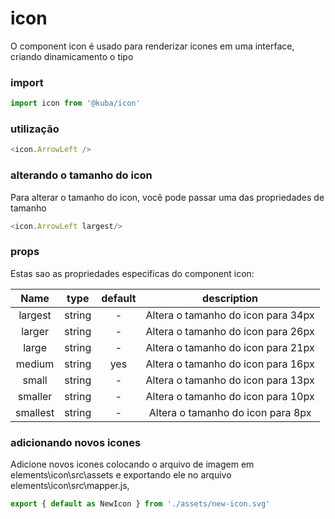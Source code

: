 # icon

O component icon é usado para renderizar icones em uma interface, criando dinamicamento o tipo

### import

```javascript
import icon from '@kuba/icon'
```

### utilização

```javascript
<icon.ArrowLeft />
```

### alterando o tamanho do icon

Para alterar o tamanho do icon, você pode passar uma das propriedades de tamanho

```javascript
<icon.ArrowLeft largest/>
```

### props

Estas sao as propriedades especificas do component icon:

| Name | type | default | description |
| :---: | :---: | :---: | :---: |
| largest | string | - | Altera o tamanho do icon para 34px
| larger | string | - | Altera o tamanho do icon para 26px
| large | string | - | Altera o tamanho do icon para 21px
| medium | string | yes | Altera o tamanho do icon para 16px
| small | string | - | Altera o tamanho do icon para 13px
| smaller | string | - | Altera o tamanho do icon para 10px
| smallest | string | - | Altera o tamanho do icon para 8px

### adicionando novos icones

Adicione novos icones colocando o arquivo de imagem em elements\icon\src\assets e exportando ele no arquivo elements\icon\src\mapper.js, 

```javascript
export { default as NewIcon } from './assets/new-icon.svg'
